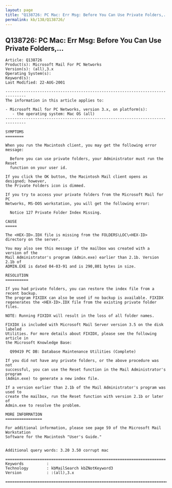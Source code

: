 ```yaml
---
layout: page
title: "Q138726: PC Mac: Err Msg: Before You Can Use Private Folders,..."
permalink: kb/138/Q138726/
---
```


## Q138726: PC Mac: Err Msg: Before You Can Use Private Folders,...

	Article: Q138726
	Product(s): Microsoft Mail For PC Networks
	Version(s): (all),3.x
	Operating System(s): 
	Keyword(s): 
	Last Modified: 22-AUG-2001
	
	-------------------------------------------------------------------------------
	The information in this article applies to:
	
	- Microsoft Mail for PC Networks, version 3.x, on platform(s):
	   - the operating system: Mac OS (all) 
	-------------------------------------------------------------------------------
	
	SYMPTOMS
	========
	
	When you run the Macintosh client, you may get the following error message:
	
	  Before you can use private folders, your Administrator must run the Reset
	  function on your user id.
	
	If you click the OK button, the Macintosh Mail client opens as designed; however,
	the Private Folders icon is dimmed.
	
	If you try to access your private folders from the Microsoft Mail for PC
	Networks, MS-DOS workstation, you will get the following error:
	
	  Notice 127 Private Folder Index Missing.
	
	CAUSE
	=====
	
	The <HEX-ID>.IDX file is missing from the FOLDERS\LOC\<HEX-ID>
	directory on the server.
	
	You may also see this message if the mailbox was created with a version of the
	Mail Administrator's program (Admin.exe) earlier than 2.1b. Version 2.1b of
	ADMIN.EXE is dated 04-03-91 and is 290,801 bytes in size.
	
	RESOLUTION
	==========
	
	If you had private folders, you can restore the index file from a recent backup.
	The program FIXIDX can also be used if no backup is available. FIXIDX
	regenerates the <HEX-ID>.IDX file from the existing private folder files.
	
	NOTE: Running FIXIDX will result in the loss of all folder names.
	
	FIXIDX is included with Microsoft Mail Server version 3.5 on the disk labeled
	Utilities. For more details about FIXIDX, please see the following article in
	the Microsoft Knowledge Base:
	
	  Q99419 PC DB: Database Maintenance Utilities (Complete)
	
	If you did not have any private folders, or the above procedure was not
	successful, you can use the Reset function in the Mail Administrator's program
	(Admin.exe) to generate a new index file.
	
	If a version earlier than 2.1b of the Mail Administrator's program was used to
	create the mailbox, run the Reset function with version 2.1b or later of
	Admin.exe to resolve the problem.
	
	MORE INFORMATION
	================
	
	For additional information, please see page 59 of the Microsoft Mail Workstation
	Software for the Macintosh "User's Guide."
	
	
	Additional query words: 3.20 3.50 corrupt mac
	
	======================================================================
	Keywords          :  
	Technology        : kbMailSearch kbZNotKeyword3
	Version           : :(all),3.x
	
	=============================================================================
	
